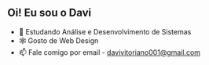 ## Oi! Eu sou o Davi

- 🌱 Estudando Análise e Desenvolvimento de Sistemas
- 🕸 Gosto de Web Design
- 📫 Fale comigo por email - davivitoriano001@gmail.com

##
  
##
